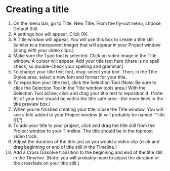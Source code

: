 # Creating a title

1. On the menu bar, go to Title, New Title. From the fly-out menu, choose Default Still.
2. A settings box will appear. Click OK.
3. A Title window will appear. You will use this box to create a title still (similar to a transparent image) that will appear in your Project window (along with your video clips.)
4. Make sure the Type tool is selected. Click on video image in the Title window. A cursor will appear. Add your title text here (there is no spell check, so double-check your spelling and grammar.)
5. To change your title text font, drag-select your text. Then, in the Title Styles area, select a new font and format for your title.
6. To reposition your title text, click the Selection Tool (Note: Be sure to click the Selection Tool in the Title window tools area.) With the Selection Tool active, click and drag your title text to reposition it. (Note: All of your text should be within the title safe area—the inner lines in the title preview box.)
7. When you’re finished creating your title, close the Title window. You will see a title added to your Project window (it will probably be named “Title 01.”)
8. To add your title to your project, click and drag the title still from the Project window to your Timeline. The title should be in the topmost video track.
9. Adjust the duration of the title just as you would a video clip (click and drag beginning or end of title still in the Timeline.)
10. Add a Cross Dissolve transition to the beginning and end of the title still in the Timeline. (Note: you will probably need to adjust the duration of the crossfade on your title still.)